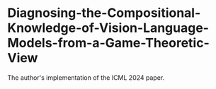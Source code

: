 # Diagnosing-the-Compositional-Knowledge-of-Vision-Language-Models-from-a-Game-Theoretic-View
The author's implementation of the ICML 2024 paper.
